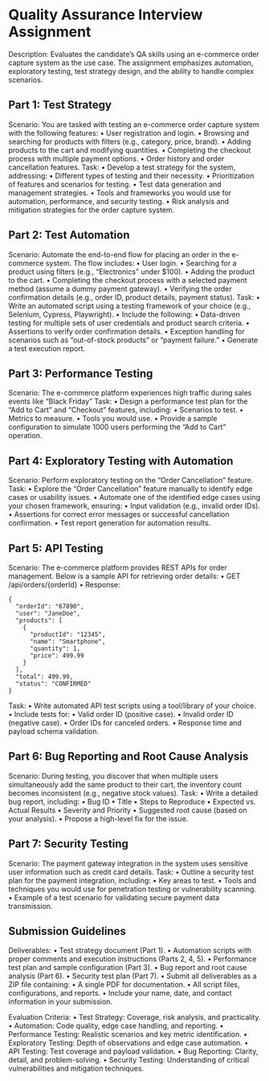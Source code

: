 # Quality Assurance Interview Assignment

Description:
Evaluates the candidate’s QA skills using an e-commerce order capture system as the use case. The assignment emphasizes automation, exploratory testing, test strategy design, and the ability to handle complex scenarios.

## Part 1: Test Strategy
Scenario: You are tasked with testing an e-commerce order capture system with the following features:
•	User registration and login.
•	Browsing and searching for products with filters (e.g., category, price, brand).
•	Adding products to the cart and modifying quantities.
•	Completing the checkout process with multiple payment options.
•	Order history and order cancellation features.
Task:
•	Develop a test strategy for the system, addressing:
•	Different types of testing and their necessity.
•	Prioritization of features and scenarios for testing.
•	Test data generation and management strategies.
•	Tools and frameworks you would use for automation, performance, and security testing.
•	Risk analysis and mitigation strategies for the order capture system.

## Part 2: Test Automation
Scenario: Automate the end-to-end flow for placing an order in the e-commerce system. The flow includes:
•	User login.
•	Searching for a product using filters (e.g., “Electronics” under $100).
•	Adding the product to the cart.
•	Completing the checkout process with a selected payment method (assume a dummy payment gateway).
•	Verifying the order confirmation details (e.g., order ID, product details, payment status).
Task:
•	Write an automated script using a testing framework of your choice (e.g., Selenium, Cypress, Playwright).
•	Include the following:
  •	Data-driven testing for multiple sets of user credentials and product search criteria.
  •	Assertions to verify order confirmation details.
  •	Exception handling for scenarios such as “out-of-stock products” or “payment failure.”
  •	Generate a test execution report.

## Part 3: Performance Testing
Scenario: The e-commerce platform experiences high traffic during sales events like “Black Friday”
Task:
•	Design a performance test plan for the “Add to Cart” and “Checkout” features, including:
  •	Scenarios to test.
  •	Metrics to measure.
  •	Tools you would use.
•	Provide a sample configuration to simulate 1000 users performing the “Add to Cart” operation.

## Part 4: Exploratory Testing with Automation
Scenario: Perform exploratory testing on the “Order Cancellation” feature.
Task:
•	Explore the “Order Cancellation” feature manually to identify edge cases or usability issues.
•	Automate one of the identified edge cases using your chosen framework, ensuring:
  •	Input validation (e.g., invalid order IDs).
  •	Assertions for correct error messages or successful cancellation confirmation.
  •	Test report generation for automation results.

## Part 5: API Testing
Scenario: The e-commerce platform provides REST APIs for order management. Below is a sample API for retrieving order details:
•	GET /api/orders/{orderId}
•	Response:
```
{
  "orderId": "67890",
  "user": "JaneDoe",
  "products": [
    {
      "productId": "12345",
      "name": "Smartphone",
      "quantity": 1,
      "price": 499.99
    }
  ],
  "total": 499.99,
  "status": "CONFIRMED"
}
```

Task:
•	Write automated API test scripts using a tool/library of your choice.
•	Include tests for:
  •	Valid order ID (positive case).
  •	Invalid order ID (negative case).
  •	Order IDs for canceled orders.
  •	Response time and payload schema validation.

## Part 6: Bug Reporting and Root Cause Analysis
Scenario: During testing, you discover that when multiple users simultaneously add the same product to their cart, the inventory count becomes inconsistent (e.g., negative stock values).
Task:
•	Write a detailed bug report, including:
  •	Bug ID
  •	Title
  •	Steps to Reproduce
  •	Expected vs. Actual Results
  •	Severity and Priority
  •	Suggested root cause (based on your analysis).
•	Propose a high-level fix for the issue.

## Part 7: Security Testing
Scenario: The payment gateway integration in the system uses sensitive user information such as credit card details.
Task:
•	Outline a security test plan for the payment integration, including:
	•	Key areas to test.
	•	Tools and techniques you would use for penetration testing or vulnerability scanning.
	•	Example of a test scenario for validating secure payment data transmission.

## Submission Guidelines

Deliverables:
•	Test strategy document (Part 1).
•	Automation scripts with proper comments and execution instructions (Parts 2, 4, 5).
•	Performance test plan and sample configuration (Part 3).
•	Bug report and root cause analysis (Part 6).
•	Security test plan (Part 7).
•	Submit all deliverables as a ZIP file containing:
  •	A single PDF for documentation.
  •	All script files, configurations, and reports.
  •	Include your name, date, and contact information in your submission.

Evaluation Criteria:
•	Test Strategy: Coverage, risk analysis, and practicality.
•	Automation: Code quality, edge case handling, and reporting.
•	Performance Testing: Realistic scenarios and key metric identification.
•	Exploratory Testing: Depth of observations and edge case automation.
•	API Testing: Test coverage and payload validation.
•	Bug Reporting: Clarity, detail, and problem-solving.
•	Security Testing: Understanding of critical vulnerabilities and mitigation techniques.
